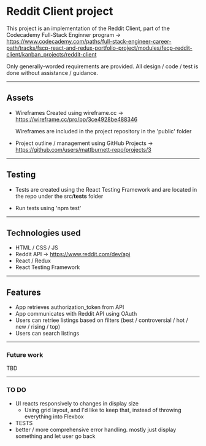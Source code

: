 # Reddit Client project
This project is an implementation of the Reddit Client, part of the Codecademy Full-Stack Enginner program -> \
https://www.codecademy.com/paths/full-stack-engineer-career-path/tracks/fscp-react-and-redux-portfolio-project/modules/fecp-reddit-client/kanban_projects/reddit-client

Only generally-worded requirements are provided. All design / code / test is done without assistance / guidance.

---

## Assets
* Wireframes
    Created using wireframe.cc -> \
    https://wireframe.cc/pro/pp/3ce4928be488346

    Wireframes are included in the project repository in the 'public' folder
* Project outline / management using GitHub Projects -> \
    https://github.com/users/mattburnett-repo/projects/3

---

## Testing
* Tests are created using the React Testing Framework and are located in the repo under the src/__tests__ folder 

* Run tests using 'npm test'

---

## Technologies used
* HTML / CSS / JS 
* Reddit API -> https://www.reddit.com/dev/api 
* React / Redux 
* React Testing Framework 

---

## Features
* App retrieves authorization_token from API
* App communicates with Reddit API using OAuth
* Users can retriee listings based on filters (best / controversial / hot / new / rising / top)
* Users can search listings

---

### Future work
TBD

---

### TO DO
* UI reacts responsively to changes in display size
  * Using grid layout, and I'd like to keep that, instead of throwing everything into Flexbox
* TESTS
* better / more comprehensive error handling. mostly just display something and let user go back